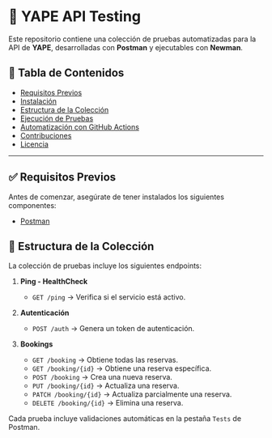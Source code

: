 # 📌 YAPE API Testing

Este repositorio contiene una colección de pruebas automatizadas para la API de **YAPE**, desarrolladas con **Postman** y ejecutables con **Newman**.

## 📌 Tabla de Contenidos
- [Requisitos Previos](#requisitos-previos)
- [Instalación](#instalación)
- [Estructura de la Colección](#estructura-de-la-colección)
- [Ejecución de Pruebas](#ejecución-de-pruebas)
- [Automatización con GitHub Actions](#automatización-con-github-actions)
- [Contribuciones](#contribuciones)
- [Licencia](#licencia)

---

## ✅ Requisitos Previos

Antes de comenzar, asegúrate de tener instalados los siguientes componentes:

- [Postman](https://www.postman.com/)


## 📌 Estructura de la Colección

La colección de pruebas incluye los siguientes endpoints:

1. **Ping - HealthCheck**
   - `GET /ping` → Verifica si el servicio está activo.

2. **Autenticación**
   - `POST /auth` → Genera un token de autenticación.

3. **Bookings**
   - `GET /booking` → Obtiene todas las reservas.
   - `GET /booking/{id}` → Obtiene una reserva específica.
   - `POST /booking` → Crea una nueva reserva.
   - `PUT /booking/{id}` → Actualiza una reserva.
   - `PATCH /booking/{id}` → Actualiza parcialmente una reserva.
   - `DELETE /booking/{id}` → Elimina una reserva.

Cada prueba incluye validaciones automáticas en la pestaña `Tests` de Postman.






